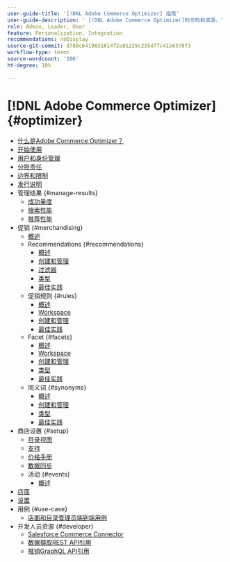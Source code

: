 ```yaml
---
user-guide-title: '[!DNL Adobe Commerce Optimizer] 指南'
user-guide-description: ' [!DNL Adobe Commerce Optimizer]的文档和资源。'
role: Admin, Leader, User
feature: Personalization, Integration
recommendations: noDisplay
source-git-commit: d788c6419831814f2a81229c2354ffc41b637873
workflow-type: tm+mt
source-wordcount: '106'
ht-degree: 10%

---
```


# [!DNL Adobe Commerce Optimizer] {#optimizer}

- [什么是Adobe Commerce Optimizer？](overview.md)
- [开始使用](get-started.md)
- [用户和身份管理](user-management.md)
- [分担责任](shared-responsibility.md)
- [边界和限制](boundaries-limits.md)
- [发行说明](release-notes.md)
- 管理结果 {#manage-results}
   - [成功量度](./manage-results/success-metrics.md)
   - [搜索性能](./manage-results/search-performance.md)
   - [推荐性能](./manage-results/recommendation-performance.md)
- 促销 {#merchandising}
   - [概述](./merchandising/overview.md)
   - Recommendations {#recommendations}
      - [概述](./merchandising/recommendations/overview.md)
      - [创建和管理](./merchandising/recommendations/create.md)
      - [过滤器](./merchandising/recommendations/filters.md)
      - [类型](./merchandising/recommendations/types.md)
      - [最佳实践](./merchandising/recommendations/best-practice.md)
   - 促销规则 {#rules}
      - [概述](./merchandising/rules/overview.md)
      - [Workspace](./merchandising/rules/workspace.md)
      - [创建和管理](./merchandising/rules/add.md)
      - [最佳实践](./merchandising/rules/best-practice.md)
   - Facet {#facets}
      - [概述](./merchandising/facets/overview.md)
      - [Workspace](./merchandising/facets/workspace.md)
      - [创建和管理](./merchandising/facets/add.md)
      - [类型](./merchandising/facets/type.md)
      - [最佳实践](./merchandising/facets/best-practice.md)
   - 同义词 {#synonyms}
      - [概述](./merchandising/synonyms/overview.md)
      - [创建和管理](./merchandising/synonyms/add.md)
      - [类型](./merchandising/synonyms/type.md)
      - [最佳实践](./merchandising/synonyms/best-practice.md)
- 商店设置 {#setup}
   - [目录视图](./setup/catalog-view.md)
   - [支持](./setup/policies.md)
   - [价格手册](./setup/pricebooks.md)
   - [数据同步](./setup/data-sync.md)
   - 活动 {#events}
      - [概述](./setup/events/overview.md)
- [店面](storefront.md)
- [设置](settings.md)
- 用例 {#use-case}
   - [店面和目录管理员端到端用例](./use-case/admin-use-case.md)
- 开发人员资源 {#developer}
   - [Salesforce Commerce Connector](./developer/salesforce-connector.md)
   - [数据摄取REST API引用](https://developer.adobe.com/commerce/services/reference/rest/)
   - [推销GraphQL API引用](https://developer.adobe.com/commerce/services/reference/graphql/)
